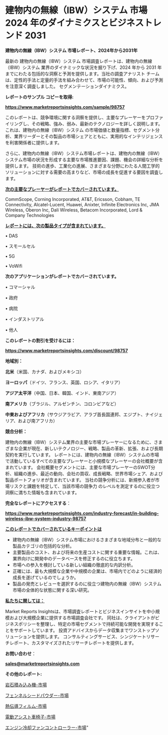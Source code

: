 # 建物内の無線（IBW）システム 市場 2024 年のダイナミクスとビジネストレンド 2031

<strong>建物内の無線（IBW）システム 市場レポート、2024年から2031年</strong>

最新の 建物内の無線（IBW）システム 市場調査レポートは、建物内の無線（IBW）システム 業界のダイナミックな状況を掘り下げ、2024 年から 2031 年までにわたる包括的な洞察と予測を提供します。当社の調査アナリスト チームは、定性的手法と定量的手法を組み合わせて、市場の可能性、傾向、および予測を注意深く調査しました。 セグメンテーションダイナミクス。



<strong>レポートのサンプル コピーを取得:</strong> <a href=https://www.marketreportsinsights.com/sample/98757>

<strong><u>https://www.marketreportsinsights.com/sample/98757</u></strong></a>

このレポートは、競争環境に関する洞察を提供し、主要なプレーヤーをプロファイリングし、その戦略、強み、弱み、最新のテクノロジーを詳しく説明します。 これは、建物内の無線（IBW）システム の市場価値と数量指標、セグメント分析、業界リーダーとその製品の市場シェアとともに、実用的なインテリジェンスを利害関係者に提供します。

さらに、建物内の無線（IBW）システム市場レポートは、建物内の無線（IBW）システム市場の状況を形成する主要な市場推進要因、課題、機会の詳細な分析を提供します。 技術の進歩、工業化の進展、さまざまな分野にわたる人間工学的ソリューションに対する需要の高まりなど、市場の成長を促進する要因を調査します。



<strong><u>次の主要なプレーヤーがレポートでカバーされています。</u></strong>

CommScope, Corning Incorporated, AT&T, Ericsson, Cobham, TE Connectivity, Alcatel-Lucent, Huawei, Anixter, Infinite Electronics Inc, JMA Wireless, Oberon Inc, Dali Wireless, Betacom Incorporated, Lord & Company Technologies



<strong><u><b>レポートには、次の製品タイプが含まれています。</b></u></strong>

• DAS

• スモールセル

• 5G

• VoWifi



<strong><b>次のアプリケーションがレポートでカバーされています。</b></strong>

• コマーシャル

• 政府

• 病院

• インダストリアル

• 他人



<strong><b>このレポートの割引を受けるには：</b></strong><a href=https://www.marketreportsinsights.com/discount/98757>

<strong><u>https://www.marketreportsinsights.com/discount/98757</u></strong></a>



<strong>地域別：</strong>



<strong>北米</strong>（米国、カナダ、およびメキシコ）



<strong>ヨーロッパ</strong>（ドイツ、フランス、英国、ロシア、イタリア）



<strong>アジア太平洋</strong>（中国、日本、韓国、インド、東南アジア）



<strong>南アメリカ</strong>（ブラジル、アルゼンチン、コロンビアなど）



<strong>中東およびアフリカ</strong>（サウジアラビア、アラブ首長国連邦、エジプト、ナイジェリア、および南アフリカ）



<strong>競合分析：</strong>

建物内の無線（IBW）システム業界の主要な市場プレーヤーになるために、さまざまな企業が現在、新しいテクノロジー、戦略、製品の革新、拡張、および長期契約を実行しています。 レポートには、建物内の無線（IBW）システムの市場で活動しているすべての主要なプレーヤーと小規模なプレーヤーの会社概要が含まれています。 会社概要セグメントには、主要な市場プレーヤーのSWOT分析、組織の進歩、最近の動向、会社の買収、成長戦略、世界市場シェア、および製品ポートフォリオが含まれています。 当社の競争分析には、新規参入者が市場リスクと課題を特定して、当該市場の競争力 のレベルを測定するのに役立つ洞察に満ちた情報も含まれています。



<strong>完全なレポートにアクセスする</strong>：

<a href=https://www.marketreportsinsights.com/industry-forecast/in-building-wireless-ibw-system-industry-98757>

<strong><u>https://www.marketreportsinsights.com/industry-forecast/in-building-wireless-ibw-system-industry-98757</u></strong></a>



<strong><u><b>このレポートでカバーされているキーポイントは</b></u></strong>
<ul>
  <li>建物内の無線（IBW）システム市場におけるさまざまな地域分布と一般的な製品カテゴリの包括的な分析。</li>
  <li>主要製品のコスト、および将来の生産コストに関する重要な情報。これは、業界向けに開発中のデータベースを修正するのに役立ちます。</li>
  <li>市場への参入を検討している新しい組織の徹底的な内訳分析。</li>
  <li>正確には、最も大規模な企業や中規模の企業は、市場内でどのように経済的成長を遂げているのでしょうか。</li>
  <li>製品の発売とレビューを選択するのに役立つ建物内の無線（IBW）システム市場の全体的な状態に関する深い研究。</li>
</ul>


<strong><u><b>私たちに関しては：</b></u></strong>

Market Reports Insightsは、市場調査レポートとビジネスインサイトを中小規模および大規模企業に提供する市場調査会社です。 同社は、クライアントがビジネスポリシーを整理し、特定の市場セグメントで持続可能な開発を実現することをサポートしています。 投資アドバイスからデータ収集までワンストップソリューションを提供します。 コンサルティングサービス、シンジケートリサーチレポート、カスタマイズされたリサーチレポートを提供します。



<strong><b>お問い合わせ</b></strong>：

<a href=mailto:sales@marketreportsinsights.com>

<strong><u>sales@marketreportsinsights.com</u></strong></a>



<strong>その他のレポート:</strong>

<a href=https://www.linkedin.com/pulse/岩石積み込み機-市場-2023-最新の-cagr-および成長分析-2030-pr-news-hub-ilyaf/>岩石積み込み機-市場</a>

<a href=https://www.linkedin.com/pulse/フェンネルシードパウダー-市場-2023-新興市場-将来の動向と市場需要-loksf/>フェンネルシードパウダー-市場</a>

<a href=https://www.linkedin.com/pulse/熱伝導フィルム-市場-2030-年までの需要に焦点を当てた-2023-年調査レポート-pr-news-hub-bvzhf/>熱伝導フィルム-市場</a>

<a href=https://www.linkedin.com/pulse/電動アシスト車椅子-市場-2023-最新の-cagr-および成長分析-2030-market-tribunal-swjof/>電動アシスト車椅子-市場</a>

<a href=https://www.linkedin.com/pulse/エンジン冷却ファンコントローラー-市場-2023-推進要因と成長機会-2030-pr-news-hub-hsujf/>エンジン冷却ファンコントローラー-市場</a>"
